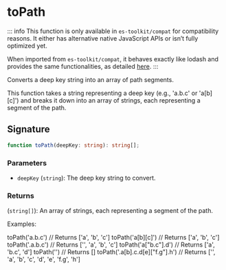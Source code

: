# toPath

::: info
This function is only available in `es-toolkit/compat` for compatibility reasons. It either has alternative native JavaScript APIs or isn’t fully optimized yet.

When imported from `es-toolkit/compat`, it behaves exactly like lodash and provides the same functionalities, as detailed [here](../../../compatibility.md).
:::

Converts a deep key string into an array of path segments.

This function takes a string representing a deep key (e.g., 'a.b.c' or 'a[b][c]') and breaks it down into an array of strings, each representing a segment of the path.

## Signature

```typescript
function toPath(deepKey: string): string[];
```

### Parameters

- `deepKey` (`string`): The deep key string to convert.

### Returns

(`string[]`): An array of strings, each representing a segment of the path.

Examples:

toPath('a.b.c') // Returns ['a', 'b', 'c']
toPath('a[b][c]') // Returns ['a', 'b', 'c']
toPath('.a.b.c') // Returns ['', 'a', 'b', 'c']
toPath('a["b.c"].d') // Returns ['a', 'b.c', 'd']
toPath('') // Returns []
toPath('.a[b].c.d[e]["f.g"].h') // Returns ['', 'a', 'b', 'c', 'd', 'e', 'f.g', 'h']
